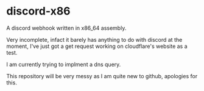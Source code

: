 # discord-x86
A discord webhook written in x86_64 assembly.

Very incomplete, infact it barely has anything to do with discord at the moment, I've just got a get request working on cloudflare's website as a test.

I am currently trying to implment a dns query.

This repository will be very messy as I am quite new to github, apologies for this.